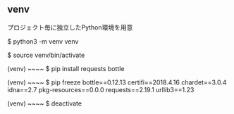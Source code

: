 ## venv

プロジェクト毎に独立したPython環境を用意

$ python3 -m venv venv

$ source venv/bin/activate

(venv) ~~~~ $ pip install requests bottle

(venv) ~~~~ $ pip freeze
bottle==0.12.13
certifi==2018.4.16
chardet==3.0.4
idna==2.7
pkg-resources==0.0.0
requests==2.19.1
urllib3==1.23

(venv) ~~~~ $ deactivate
